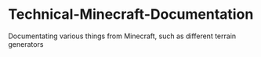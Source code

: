 # Technical-Minecraft-Documentation
Documentating various things from Minecraft, such as different terrain generators
